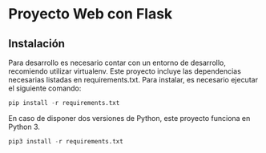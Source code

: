 # Proyecto Web con Flask

## Instalación

Para desarrollo es necesario contar con un entorno de desarrollo, recomiendo utilizar virtualenv.
Este proyecto incluye las dependencias necesarias listadas en requirements.txt. Para instalar, es necesario ejecutar el siguiente comando:

```python
pip install -r requirements.txt
```

En caso de disponer dos versiones de Python, este proyecto funciona en Python 3.

```python
pip3 install -r requirements.txt
```